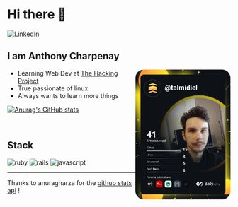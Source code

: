 # Hi there 👋

  <a href="https://www.linkedin.com/in/anthony-charpenay-a6b739210/">
    <img
      src="https://img.shields.io/static/v1?logo=linkedin&style=flat-square&color=0072b1&label=LinkedIn&message=%E2%98%86"
      alt="LinkedIn"
    />
  </a>


<br />

## I am Anthony Charpenay

  <a href="https://app.daily.dev/talmidiel" target="_blank">
    <img
      width="215"
      align="right"
      src="https://github.com/talmidiel/talmidiel/blob/master/devcard.svg"
    />
  </a>

- Learning Web Dev at [The Hacking Project](https://www.thehackingproject.org/)
- True passionate of linux
- Always wants to learn more things

[![Anurag's GitHub stats](https://github-readme-stats.vercel.app/api?username=talmidiel&show_icons=true&count_private=true&theme=vision-friendly-dark&include_all_commits=true)](https://github.com/talmidiel)

<br/>

## Stack
![ruby](https://img.shields.io/badge/-ruby-red) ![rails](https://img.shields.io/badge/-rails-critical) ![javascript](https://img.shields.io/badge/-javascript-yellow)

***
Thanks to anuragharza for the [github stats api](https://github.com/anuraghazra/github-readme-stats) !
